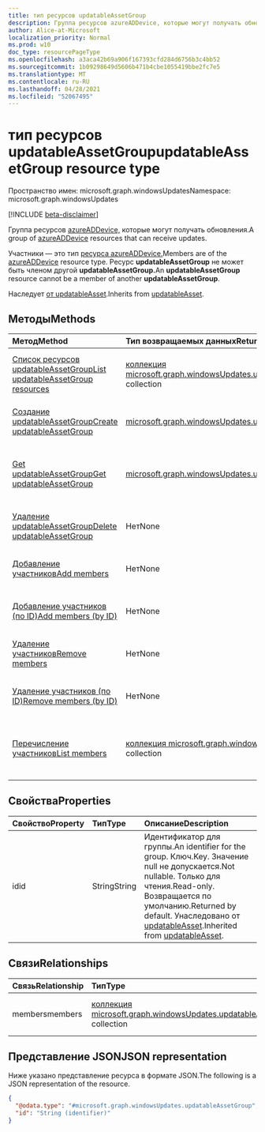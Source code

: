 ```yaml
---
title: тип ресурсов updatableAssetGroup
description: Группа ресурсов azureADDevice, которые могут получать обновления.
author: Alice-at-Microsoft
localization_priority: Normal
ms.prod: w10
doc_type: resourcePageType
ms.openlocfilehash: a3aca42b69a906f167393cfd284d6756b3c4bb52
ms.sourcegitcommit: 1b09298649d5606b471b4cbe1055419bbe2fc7e5
ms.translationtype: MT
ms.contentlocale: ru-RU
ms.lasthandoff: 04/28/2021
ms.locfileid: "52067495"
---
```

# <a name="updatableassetgroup-resource-type"></a><span data-ttu-id="d0946-103">тип ресурсов updatableAssetGroup</span><span class="sxs-lookup"><span data-stu-id="d0946-103">updatableAssetGroup resource type</span></span>

<span data-ttu-id="d0946-104">Пространство имен: microsoft.graph.windowsUpdates</span><span class="sxs-lookup"><span data-stu-id="d0946-104">Namespace: microsoft.graph.windowsUpdates</span></span>

[!INCLUDE [beta-disclaimer](../../includes/beta-disclaimer.md)]

<span data-ttu-id="d0946-105">Группа ресурсов [azureADDevice,](../resources/windowsupdates-azureaddevice.md) которые могут получать обновления.</span><span class="sxs-lookup"><span data-stu-id="d0946-105">A group of [azureADDevice](../resources/windowsupdates-azureaddevice.md) resources that can receive updates.</span></span>

<span data-ttu-id="d0946-106">Участники — это тип [ресурса azureADDevice.](../resources/windowsupdates-azureADDevice.md)</span><span class="sxs-lookup"><span data-stu-id="d0946-106">Members are of the [azureADDevice](../resources/windowsupdates-azureADDevice.md) resource type.</span></span> <span data-ttu-id="d0946-107">Ресурс **updatableAssetGroup** не может быть членом другой **updatableAssetGroup.**</span><span class="sxs-lookup"><span data-stu-id="d0946-107">An **updatableAssetGroup** resource cannot be a member of another **updatableAssetGroup**.</span></span>

<span data-ttu-id="d0946-108">Наследует [от updatableAsset](../resources/windowsupdates-updatableasset.md).</span><span class="sxs-lookup"><span data-stu-id="d0946-108">Inherits from [updatableAsset](../resources/windowsupdates-updatableasset.md).</span></span>

## <a name="methods"></a><span data-ttu-id="d0946-109">Методы</span><span class="sxs-lookup"><span data-stu-id="d0946-109">Methods</span></span>
|<span data-ttu-id="d0946-110">Метод</span><span class="sxs-lookup"><span data-stu-id="d0946-110">Method</span></span>|<span data-ttu-id="d0946-111">Тип возвращаемых данных</span><span class="sxs-lookup"><span data-stu-id="d0946-111">Return type</span></span>|<span data-ttu-id="d0946-112">Описание</span><span class="sxs-lookup"><span data-stu-id="d0946-112">Description</span></span>|
|:---|:---|:---|
|[<span data-ttu-id="d0946-113">Список ресурсов updatableAssetGroup</span><span class="sxs-lookup"><span data-stu-id="d0946-113">List updatableAssetGroup resources</span></span>](../api/windowsupdates-updates-list-updatableassets-updatableassetgroup.md)|<span data-ttu-id="d0946-114">[коллекция microsoft.graph.windowsUpdates.updatableAssetGroup](../resources/windowsupdates-updatableassetgroup.md)</span><span class="sxs-lookup"><span data-stu-id="d0946-114">[microsoft.graph.windowsUpdates.updatableAssetGroup](../resources/windowsupdates-updatableassetgroup.md) collection</span></span>|<span data-ttu-id="d0946-115">Получите список объектов [updatableAssetGroup](../resources/windowsupdates-updatableassetgroup.md) и их свойств.</span><span class="sxs-lookup"><span data-stu-id="d0946-115">Get a list of the [updatableAssetGroup](../resources/windowsupdates-updatableassetgroup.md) objects and their properties.</span></span>|
|[<span data-ttu-id="d0946-116">Создание updatableAssetGroup</span><span class="sxs-lookup"><span data-stu-id="d0946-116">Create updatableAssetGroup</span></span>](../api/windowsupdates-updates-post-updatableassets-updatableassetgroup.md)|[<span data-ttu-id="d0946-117">microsoft.graph.windowsUpdates.updatableAssetGroup</span><span class="sxs-lookup"><span data-stu-id="d0946-117">microsoft.graph.windowsUpdates.updatableAssetGroup</span></span>](../resources/windowsupdates-updatableassetgroup.md)|<span data-ttu-id="d0946-118">Создание нового [объекта updatableAssetGroup.](../resources/windowsupdates-updatableassetgroup.md)</span><span class="sxs-lookup"><span data-stu-id="d0946-118">Create a new [updatableAssetGroup](../resources/windowsupdates-updatableassetgroup.md) object.</span></span>|
|[<span data-ttu-id="d0946-119">Get updatableAssetGroup</span><span class="sxs-lookup"><span data-stu-id="d0946-119">Get updatableAssetGroup</span></span>](../api/windowsupdates-updatableassetgroup-get.md)|[<span data-ttu-id="d0946-120">microsoft.graph.windowsUpdates.updatableAssetGroup</span><span class="sxs-lookup"><span data-stu-id="d0946-120">microsoft.graph.windowsUpdates.updatableAssetGroup</span></span>](../resources/windowsupdates-updatableassetgroup.md)|<span data-ttu-id="d0946-121">Ознакомьтесь с свойствами и отношениями объекта [updatableAssetGroup.](../resources/windowsupdates-updatableassetgroup.md)</span><span class="sxs-lookup"><span data-stu-id="d0946-121">Read the properties and relationships of an [updatableAssetGroup](../resources/windowsupdates-updatableassetgroup.md) object.</span></span>|
|[<span data-ttu-id="d0946-122">Удаление updatableAssetGroup</span><span class="sxs-lookup"><span data-stu-id="d0946-122">Delete updatableAssetGroup</span></span>](../api/windowsupdates-updatableassetgroup-delete.md)|<span data-ttu-id="d0946-123">Нет</span><span class="sxs-lookup"><span data-stu-id="d0946-123">None</span></span>|<span data-ttu-id="d0946-124">Удаляет объект [updatableAssetGroup.](../resources/windowsupdates-updatableassetgroup.md)</span><span class="sxs-lookup"><span data-stu-id="d0946-124">Deletes an [updatableAssetGroup](../resources/windowsupdates-updatableassetgroup.md) object.</span></span>|
|[<span data-ttu-id="d0946-125">Добавление участников</span><span class="sxs-lookup"><span data-stu-id="d0946-125">Add members</span></span>](../api/windowsupdates-updatableassetgroup-addmembers.md)|<span data-ttu-id="d0946-126">Нет</span><span class="sxs-lookup"><span data-stu-id="d0946-126">None</span></span>|<span data-ttu-id="d0946-127">Добавление участников в [updatableAssetGroup.](../resources/windowsupdates-updatableassetgroup.md)</span><span class="sxs-lookup"><span data-stu-id="d0946-127">Add members to an [updatableAssetGroup](../resources/windowsupdates-updatableassetgroup.md).</span></span>|
|[<span data-ttu-id="d0946-128">Добавление участников (по ID)</span><span class="sxs-lookup"><span data-stu-id="d0946-128">Add members (by ID)</span></span>](../api/windowsupdates-updatableassetgroup-addmembers.md)|<span data-ttu-id="d0946-129">Нет</span><span class="sxs-lookup"><span data-stu-id="d0946-129">None</span></span>|<span data-ttu-id="d0946-130">Добавление участников в [updatableAssetGroup.](../resources/windowsupdates-updatableassetgroup.md)</span><span class="sxs-lookup"><span data-stu-id="d0946-130">Add members to an [updatableAssetGroup](../resources/windowsupdates-updatableassetgroup.md).</span></span>|
|[<span data-ttu-id="d0946-131">Удаление участников</span><span class="sxs-lookup"><span data-stu-id="d0946-131">Remove members</span></span>](../api/windowsupdates-updatableassetgroup-removemembers.md)|<span data-ttu-id="d0946-132">Нет</span><span class="sxs-lookup"><span data-stu-id="d0946-132">None</span></span>|<span data-ttu-id="d0946-133">Удаление участников [из updatableAssetGroup.](../resources/windowsupdates-updatableassetgroup.md)</span><span class="sxs-lookup"><span data-stu-id="d0946-133">Remove members from an [updatableAssetGroup](../resources/windowsupdates-updatableassetgroup.md).</span></span>|
|[<span data-ttu-id="d0946-134">Удаление участников (по ID)</span><span class="sxs-lookup"><span data-stu-id="d0946-134">Remove members (by ID)</span></span>](../api/windowsupdates-updatableassetgroup-removemembers.md)|<span data-ttu-id="d0946-135">Нет</span><span class="sxs-lookup"><span data-stu-id="d0946-135">None</span></span>|<span data-ttu-id="d0946-136">Удаление участников [из updatableAssetGroup.](../resources/windowsupdates-updatableassetgroup.md)</span><span class="sxs-lookup"><span data-stu-id="d0946-136">Remove members from an [updatableAssetGroup](../resources/windowsupdates-updatableassetgroup.md).</span></span>|
|[<span data-ttu-id="d0946-137">Перечисление участников</span><span class="sxs-lookup"><span data-stu-id="d0946-137">List members</span></span>](../api/windowsupdates-updatableassetgroup-list-members.md)|<span data-ttu-id="d0946-138">[коллекция microsoft.graph.windowsUpdates.updatableAsset](../resources/windowsupdates-updatableasset.md)</span><span class="sxs-lookup"><span data-stu-id="d0946-138">[microsoft.graph.windowsUpdates.updatableAsset](../resources/windowsupdates-updatableasset.md) collection</span></span>|<span data-ttu-id="d0946-139">Получите [updatableAsset](../resources/windowsupdates-updatableasset.md) ресурсы из свойства навигации членов.</span><span class="sxs-lookup"><span data-stu-id="d0946-139">Get the [updatableAsset](../resources/windowsupdates-updatableasset.md) resources from the members navigation property.</span></span>|

## <a name="properties"></a><span data-ttu-id="d0946-140">Свойства</span><span class="sxs-lookup"><span data-stu-id="d0946-140">Properties</span></span>
|<span data-ttu-id="d0946-141">Свойство</span><span class="sxs-lookup"><span data-stu-id="d0946-141">Property</span></span>|<span data-ttu-id="d0946-142">Тип</span><span class="sxs-lookup"><span data-stu-id="d0946-142">Type</span></span>|<span data-ttu-id="d0946-143">Описание</span><span class="sxs-lookup"><span data-stu-id="d0946-143">Description</span></span>|
|:---|:---|:---|
|<span data-ttu-id="d0946-144">id</span><span class="sxs-lookup"><span data-stu-id="d0946-144">id</span></span>|<span data-ttu-id="d0946-145">String</span><span class="sxs-lookup"><span data-stu-id="d0946-145">String</span></span>|<span data-ttu-id="d0946-146">Идентификатор для группы.</span><span class="sxs-lookup"><span data-stu-id="d0946-146">An identifier for the group.</span></span> <span data-ttu-id="d0946-147">Ключ.</span><span class="sxs-lookup"><span data-stu-id="d0946-147">Key.</span></span> <span data-ttu-id="d0946-148">Значение null не допускается.</span><span class="sxs-lookup"><span data-stu-id="d0946-148">Not nullable.</span></span> <span data-ttu-id="d0946-149">Только для чтения.</span><span class="sxs-lookup"><span data-stu-id="d0946-149">Read-only.</span></span> <span data-ttu-id="d0946-150">Возвращается по умолчанию.</span><span class="sxs-lookup"><span data-stu-id="d0946-150">Returned by default.</span></span> <span data-ttu-id="d0946-151">Унаследовано от [updatableAsset](../resources/windowsupdates-updatableasset.md).</span><span class="sxs-lookup"><span data-stu-id="d0946-151">Inherited from [updatableAsset](../resources/windowsupdates-updatableasset.md).</span></span>|

## <a name="relationships"></a><span data-ttu-id="d0946-152">Связи</span><span class="sxs-lookup"><span data-stu-id="d0946-152">Relationships</span></span>
|<span data-ttu-id="d0946-153">Связь</span><span class="sxs-lookup"><span data-stu-id="d0946-153">Relationship</span></span>|<span data-ttu-id="d0946-154">Тип</span><span class="sxs-lookup"><span data-stu-id="d0946-154">Type</span></span>|<span data-ttu-id="d0946-155">Описание</span><span class="sxs-lookup"><span data-stu-id="d0946-155">Description</span></span>|
|:---|:---|:---|
|<span data-ttu-id="d0946-156">members</span><span class="sxs-lookup"><span data-stu-id="d0946-156">members</span></span>|<span data-ttu-id="d0946-157">[коллекция microsoft.graph.windowsUpdates.updatableAsset](../resources/windowsupdates-updatableasset.md)</span><span class="sxs-lookup"><span data-stu-id="d0946-157">[microsoft.graph.windowsUpdates.updatableAsset](../resources/windowsupdates-updatableasset.md) collection</span></span>|<span data-ttu-id="d0946-158">Члены группы.</span><span class="sxs-lookup"><span data-stu-id="d0946-158">Members of the group.</span></span> <span data-ttu-id="d0946-159">Только для чтения.</span><span class="sxs-lookup"><span data-stu-id="d0946-159">Read-only.</span></span>|

## <a name="json-representation"></a><span data-ttu-id="d0946-160">Представление JSON</span><span class="sxs-lookup"><span data-stu-id="d0946-160">JSON representation</span></span>
<span data-ttu-id="d0946-161">Ниже указано представление ресурса в формате JSON.</span><span class="sxs-lookup"><span data-stu-id="d0946-161">The following is a JSON representation of the resource.</span></span>
<!-- {
  "blockType": "resource",
  "keyProperty": "id",
  "@odata.type": "microsoft.graph.windowsUpdates.updatableAssetGroup",
  "baseType": "microsoft.graph.windowsUpdates.updatableAsset",
  "openType": false
}
-->
``` json
{
  "@odata.type": "#microsoft.graph.windowsUpdates.updatableAssetGroup",
  "id": "String (identifier)"
}
```


